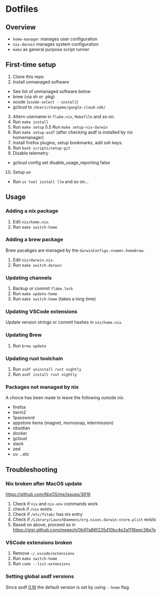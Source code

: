 # Dotfiles

## Overview

* `home-manager` manages user configuration
* `nix-darwin` manages system configuration
* `make` as general purpose script runner

## First-time setup

1. Clone this repo
2. Install unmanaged software
  - See list of unmanaged software below
  - brew (via sh or .pkg)
  - xcode (`xcode-select --install`)
  - gcloud to `/Users/changeme/google-cloud-sdk/`
3. Altern username in `flake.nix`, `Makefile` and so on.
4. Run `make install`
5. Run `make setup`
5.5 Run `make setup-nix-darwin`
6. Run `make setup-asdf` (after checking asdf is installed by nix homemanager)
7. Install firefox plugins, setup bookmarks, add ssh keys.
8. Run `bash scripts/setup-git`
9. Disable telemetry
  - gcloud config set disable_usage_reporting false
10. Setup uv
  - Run `uv tool install llm` and so on...

## Usage

### Adding a nix package

1. Edit `nix/home.nix`.
2. Run `make switch-home`

### Adding a brew package

Brew pacakges are managed by the `darwinConfigs.<name>.homebrew`.

1. Edit `nix/darwin.nix`.
2. Run `make switch-darwin`

### Updating channels

1. Backup or commit `flake.lock`
2. Run `make update-home`
3. Run `make switch-home` (takes a long time)

### Updating VSCode extensions

Update version strings or commit hashes in `nix/home.nix`.

### Updating Brew

1. Run `brew update`

### Updating rust toolchain

1. Run `asdf uninstall rust nightly`
2. Run `asdf install rust nightly`

### Packages not managed by nix

A choice has been made to leave the following outside nix.

* firefox
* iterm2
* 1password
* appstore items (magnet, monosnap, intermission)
* obsidian
* docker
* gcloud
* slack
* zed
* uv
...etc

## Troubleshooting

### Nix broken after MacOS update

https://github.com/NixOS/nix/issues/3616

1. Check if `nix` and `nix-env` commands work
2. check if `/nix` exists
3. Check if `/etc/fstab/` has nix entry
4. Check if `/Library/LaunchDaemons/org.nixos.darwin-store.plist` exists
5. Based on above, proceed as in https://gist.github.com/meeech/0b97a86f235d10bc4e2a1116eec38e7e

### VSCode extensions broken

1. Remove `~/.vscode/extensions`
2. Run `make switch-home`
3. Run `code --list-extensions`

### Setting global asdf versions

Since asdf [0.16](https://asdf-vm.com/guide/upgrading-to-v0-16.html#asdf-global-and-asdf-local-commands-have-been-replaced-with-asdf-set) the default version is set by using `--home` flag.
